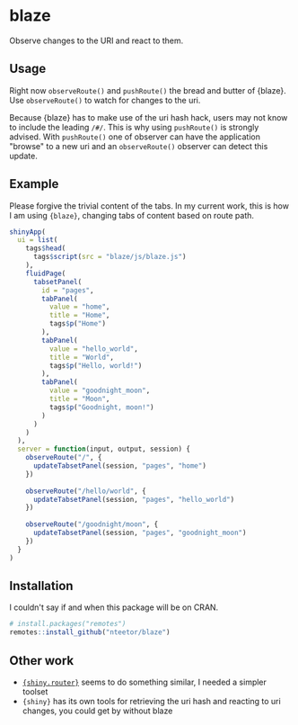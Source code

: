 # blaze

Observe changes to the URI and react to them.

## Usage

Right now `observeRoute()` and `pushRoute()` the bread and butter of {blaze}.
Use `observeRoute()` to watch for changes to the uri. 

Because {blaze} has to make use of the uri hash hack, users may not know to
include the leading `/#/`. This is why using `pushRoute()` is strongly advised.
With `pushRoute()` one of observer can have the application "browse" to a new
uri and an `observeRoute()` observer can detect this update.

## Example

Please forgive the trivial content of the tabs. In my current work, this is how
I am using `{blaze}`, changing tabs of content based on route path.

``` R
shinyApp(
  ui = list(
    tags$head(
      tags$script(src = "blaze/js/blaze.js")
    ),
    fluidPage(
      tabsetPanel(
        id = "pages",
        tabPanel(
          value = "home",
          title = "Home",
          tags$p("Home")
        ),
        tabPanel(
          value = "hello_world",
          title = "World",
          tags$p("Hello, world!")
        ),
        tabPanel(
          value = "goodnight_moon",
          title = "Moon",
          tags$p("Goodnight, moon!")
        )
      )
    )
  ),
  server = function(input, output, session) {
    observeRoute("/", {
      updateTabsetPanel(session, "pages", "home")
    })
    
    observeRoute("/hello/world", {
      updateTabsetPanel(session, "pages", "hello_world")
    })
    
    observeRoute("/goodnight/moon", {
      updateTabsetPanel(session, "pages", "goodnight_moon")
    })
  }
)
```

## Installation

I couldn't say if and when this package will be on CRAN. 

```R
# install.packages("remotes")
remotes::install_github("nteetor/blaze")
```

## Other work

* [`{shiny.router}`](https://github.com/Appsilon/shiny.router) seems
  to do something similar, I needed a simpler toolset
* `{shiny}` has its own tools for retrieving the uri hash and reacting to uri
  changes, you could get by without blaze
